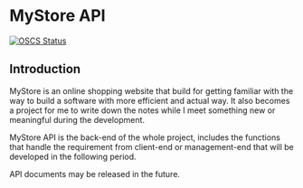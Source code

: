 # MyStore API

[![OSCS Status](https://www.oscs1024.com/platform/badge/LeanneTN/mystore-api-dev.svg?size=small)](https://www.oscs1024.com/project/LeanneTN/mystore-api-dev?ref=badge_small)

## Introduction
MyStore is an online shopping website that build for getting familiar with
the way to build a software with more efficient and actual way. It also becomes
a project for me to write down the notes while I meet something new or meaningful
during the development.

MyStore API is the back-end of the whole project, includes the functions that 
handle the requirement from client-end or management-end that will be 
developed in the following period.

API documents may be released in the future.

